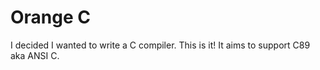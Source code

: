 # Orange C

I decided I wanted to write a C compiler. This is it! It aims to support C89 aka ANSI C.
